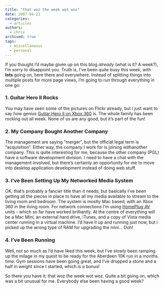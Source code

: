 ```yaml
---
title: "that woz the week wot woz"
date: 2007-04-21
categories:
  - articles
authors:
  - chris
archived: true
tags:
  - miscellaneous
  - personal
---
```


If you thought I’d maybe given up on this blog _already_ (what is it? A week?), I’m sorry to disappoint you. Truth is, I’ve been quite busy this week, with **lots** going on, here there and everywhere. Instead of splitting things into multiple posts for more page views, I’m going to run through everything in one go:

### 1\. Guitar Hero II Rocks

You may have seen some of the pictures on Flickr already, but I just want to say how genius [Guitar Hero II on Xbox 360](http://www.xbox.com/en-GB/guitarhero2/default.htm) is. The whole family has been rocking out all week. None of us are any good, but it’s part of the fun!

### 2\. My Company Bought Another Company

The management are saying “merger”, but the official legal term is “acquisition”. Either way, the company I work for is joining withanother company. This is quite interesting for me, because the other company (PGL) have a software development division. I need to have a chat with the management involved, but there’s certainly an opportunity for me to move into desktop application development instead of doing web stuff.

### 3\. I’ve Been Setting Up My Networked Media System

OK, that’s probably a fancier title than it needs, but basically I’ve been getting all the pieces in place to have all my media available to stream to the living room and bedroom. The system is mostly Mac based, with an Xbox 360 in the living room. For network connections I’m using [HomePlug AV](http://www.devolo.co.uk/uk_EN/produkte/dLAN/dlan200avsk.html) units - which so far have worked brilliantly. At the centre of everything will be a Mac Mini, an external hard drive, iTunes, and a copy of Vista media center running in a virtual machine. I’d have it up and running just now, but i picked up the wrong type of RAM for upgrading the mini… Doh!

### 4\. I’ve Been Running

Well, not so much as I’d have liked this week, but I’ve slowly been ramping up the milage in my quest to be ready for the Aberdeen 10K run in a months time. Gym sessions have been going great, and I’ve dropped a stone and a half in weight since I started, which is a bonus!

So there you have it; that woz the week wot woz. Quite a bit going on, which was a bit unusual for me. Everybody else been having a good week?
